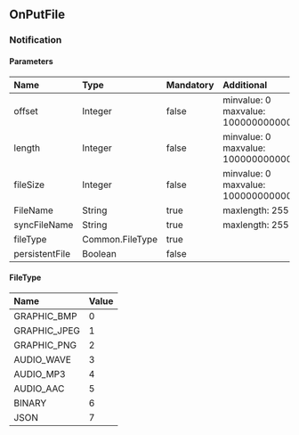 ## OnPutFile

### Notification
#### Parameters
|Name|Type|Mandatory|Additional|Description|
|:---|:---|:--------|:---------|:----------|
|offset|Integer|false|minvalue: 0<br>maxvalue: 100000000000||
|length|Integer|false|minvalue: 0<br>maxvalue: 100000000000||
|fileSize|Integer|false|minvalue: 0<br>maxvalue: 100000000000||
|FileName|String|true|maxlength: 255||
|syncFileName|String|true|maxlength: 255||
|fileType|Common.FileType|true|||
|persistentFile|Boolean|false|||
#### FileType
|Name|Value|
|:---|:----|
|GRAPHIC_BMP|0|
|GRAPHIC_JPEG|1|
|GRAPHIC_PNG|2|
|AUDIO_WAVE|3|
|AUDIO_MP3|4|
|AUDIO_AAC|5|
|BINARY|6|
|JSON|7|
